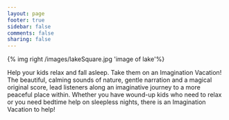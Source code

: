 ```yaml
---
layout: page
footer: true
sidebar: false
comments: false
sharing: false
---
```

{% img right /images/lakeSquare.jpg 'image of lake'%}

Help your kids relax and fall asleep.  Take them on an Imagination Vacation!  The beautiful, calming sounds of nature, gentle narration and a magical original score, lead listeners along an imaginative journey to a more peaceful place within. 
Whether you have wound-up kids who need to relax or you need bedtime help on sleepless nights, there is an Imagination Vacation to help!

